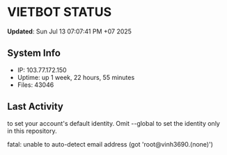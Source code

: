 # VIETBOT STATUS
**Updated**: Sun Jul 13 07:07:41 PM +07 2025

## System Info
- IP: 103.77.172.150
- Uptime: up 1 week, 22 hours, 55 minutes
- Files: 43046

## Last Activity

to set your account's default identity.
Omit --global to set the identity only in this repository.

fatal: unable to auto-detect email address (got 'root@vinh3690.(none)')
